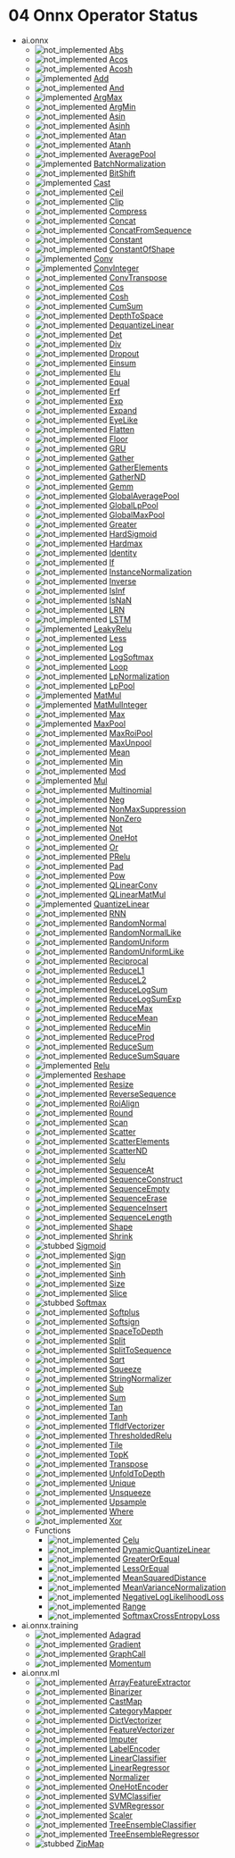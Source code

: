 # 04 Onnx Operator Status

[not_implemented]: https://img.shields.io/badge/status-not_implemented-red.svg "not implemented"
[stubbed]: https://img.shields.io/badge/status-stubbed-yellow.svg?logoWidth=50 "stubbed"
[implemented]: https://img.shields.io/badge/status-implemented-green.svg?logoWidth=20 "implemented"

- ai.onnx
  - ![not_implemented] [Abs](https://github.com/onnx/onnx/blob/master/docs/Operators.md#Abs)
  - ![not_implemented] [Acos](https://github.com/onnx/onnx/blob/master/docs/Operators.md#Acos)
  - ![not_implemented] [Acosh](https://github.com/onnx/onnx/blob/master/docs/Operators.md#Acosh)
  - ![implemented] [Add](https://github.com/onnx/onnx/blob/master/docs/Operators.md#Add)
  - ![not_implemented] [And](https://github.com/onnx/onnx/blob/master/docs/Operators.md#And)
  - ![implemented] [ArgMax](https://github.com/onnx/onnx/blob/master/docs/Operators.md#ArgMax)
  - ![not_implemented] [ArgMin](https://github.com/onnx/onnx/blob/master/docs/Operators.md#ArgMin)
  - ![not_implemented] [Asin](https://github.com/onnx/onnx/blob/master/docs/Operators.md#Asin)
  - ![not_implemented] [Asinh](https://github.com/onnx/onnx/blob/master/docs/Operators.md#Asinh)
  - ![not_implemented] [Atan](https://github.com/onnx/onnx/blob/master/docs/Operators.md#Atan)
  - ![not_implemented] [Atanh](https://github.com/onnx/onnx/blob/master/docs/Operators.md#Atanh)
  - ![not_implemented] [AveragePool](https://github.com/onnx/onnx/blob/master/docs/Operators.md#AveragePool)
  - ![implemented] [BatchNormalization](https://github.com/onnx/onnx/blob/master/docs/Operators.md#BatchNormalization)
  - ![not_implemented] [BitShift](https://github.com/onnx/onnx/blob/master/docs/Operators.md#BitShift)
  - ![implemented] [Cast](https://github.com/onnx/onnx/blob/master/docs/Operators.md#Cast)
  - ![not_implemented] [Ceil](https://github.com/onnx/onnx/blob/master/docs/Operators.md#Ceil)
  - ![not_implemented] [Clip](https://github.com/onnx/onnx/blob/master/docs/Operators.md#Clip)
  - ![not_implemented] [Compress](https://github.com/onnx/onnx/blob/master/docs/Operators.md#Compress)
  - ![not_implemented] [Concat](https://github.com/onnx/onnx/blob/master/docs/Operators.md#Concat)
  - ![not_implemented] [ConcatFromSequence](https://github.com/onnx/onnx/blob/master/docs/Operators.md#ConcatFromSequence)
  - ![not_implemented] [Constant](https://github.com/onnx/onnx/blob/master/docs/Operators.md#Constant)
  - ![not_implemented] [ConstantOfShape](https://github.com/onnx/onnx/blob/master/docs/Operators.md#ConstantOfShape)
  - ![implemented] [Conv](https://github.com/onnx/onnx/blob/master/docs/Operators.md#Conv)
  - ![implemented] [ConvInteger](https://github.com/onnx/onnx/blob/master/docs/Operators.md#ConvInteger)
  - ![not_implemented] [ConvTranspose](https://github.com/onnx/onnx/blob/master/docs/Operators.md#ConvTranspose)
  - ![not_implemented] [Cos](https://github.com/onnx/onnx/blob/master/docs/Operators.md#Cos)
  - ![not_implemented] [Cosh](https://github.com/onnx/onnx/blob/master/docs/Operators.md#Cosh)
  - ![not_implemented] [CumSum](https://github.com/onnx/onnx/blob/master/docs/Operators.md#CumSum)
  - ![not_implemented] [DepthToSpace](https://github.com/onnx/onnx/blob/master/docs/Operators.md#DepthToSpace)
  - ![not_implemented] [DequantizeLinear](https://github.com/onnx/onnx/blob/master/docs/Operators.md#DequantizeLinear)
  - ![not_implemented] [Det](https://github.com/onnx/onnx/blob/master/docs/Operators.md#Det)
  - ![not_implemented] [Div](https://github.com/onnx/onnx/blob/master/docs/Operators.md#Div)
  - ![not_implemented] [Dropout](https://github.com/onnx/onnx/blob/master/docs/Operators.md#Dropout)
  - ![not_implemented] [Einsum](https://github.com/onnx/onnx/blob/master/docs/Operators.md#Einsum)
  - ![not_implemented] [Elu](https://github.com/onnx/onnx/blob/master/docs/Operators.md#Elu)
  - ![not_implemented] [Equal](https://github.com/onnx/onnx/blob/master/docs/Operators.md#Equal)
  - ![not_implemented] [Erf](https://github.com/onnx/onnx/blob/master/docs/Operators.md#Erf)
  - ![not_implemented] [Exp](https://github.com/onnx/onnx/blob/master/docs/Operators.md#Exp)
  - ![not_implemented] [Expand](https://github.com/onnx/onnx/blob/master/docs/Operators.md#Expand)
  - ![not_implemented] [EyeLike](https://github.com/onnx/onnx/blob/master/docs/Operators.md#EyeLike)
  - ![not_implemented] [Flatten](https://github.com/onnx/onnx/blob/master/docs/Operators.md#Flatten)
  - ![not_implemented] [Floor](https://github.com/onnx/onnx/blob/master/docs/Operators.md#Floor)
  - ![not_implemented] [GRU](https://github.com/onnx/onnx/blob/master/docs/Operators.md#GRU)
  - ![not_implemented] [Gather](https://github.com/onnx/onnx/blob/master/docs/Operators.md#Gather)
  - ![not_implemented] [GatherElements](https://github.com/onnx/onnx/blob/master/docs/Operators.md#GatherElements)
  - ![not_implemented] [GatherND](https://github.com/onnx/onnx/blob/master/docs/Operators.md#GatherND)
  - ![not_implemented] [Gemm](https://github.com/onnx/onnx/blob/master/docs/Operators.md#Gemm)
  - ![not_implemented] [GlobalAveragePool](https://github.com/onnx/onnx/blob/master/docs/Operators.md#GlobalAveragePool)
  - ![not_implemented] [GlobalLpPool](https://github.com/onnx/onnx/blob/master/docs/Operators.md#GlobalLpPool)
  - ![not_implemented] [GlobalMaxPool](https://github.com/onnx/onnx/blob/master/docs/Operators.md#GlobalMaxPool)
  - ![not_implemented] [Greater](https://github.com/onnx/onnx/blob/master/docs/Operators.md#Greater)
  - ![not_implemented] [HardSigmoid](https://github.com/onnx/onnx/blob/master/docs/Operators.md#HardSigmoid)
  - ![not_implemented] [Hardmax](https://github.com/onnx/onnx/blob/master/docs/Operators.md#Hardmax)
  - ![not_implemented] [Identity](https://github.com/onnx/onnx/blob/master/docs/Operators.md#Identity)
  - ![not_implemented] [If](https://github.com/onnx/onnx/blob/master/docs/Operators.md#If)
  - ![not_implemented] [InstanceNormalization](https://github.com/onnx/onnx/blob/master/docs/Operators.md#InstanceNormalization)
  - ![not_implemented] [Inverse](https://github.com/onnx/onnx/blob/master/docs/Operators.md#Inverse)
  - ![not_implemented] [IsInf](https://github.com/onnx/onnx/blob/master/docs/Operators.md#IsInf)
  - ![not_implemented] [IsNaN](https://github.com/onnx/onnx/blob/master/docs/Operators.md#IsNaN)
  - ![not_implemented] [LRN](https://github.com/onnx/onnx/blob/master/docs/Operators.md#LRN)
  - ![not_implemented] [LSTM](https://github.com/onnx/onnx/blob/master/docs/Operators.md#LSTM)
  - ![implemented] [LeakyRelu](https://github.com/onnx/onnx/blob/master/docs/Operators.md#LeakyRelu)
  - ![not_implemented] [Less](https://github.com/onnx/onnx/blob/master/docs/Operators.md#Less)
  - ![not_implemented] [Log](https://github.com/onnx/onnx/blob/master/docs/Operators.md#Log)
  - ![not_implemented] [LogSoftmax](https://github.com/onnx/onnx/blob/master/docs/Operators.md#LogSoftmax)
  - ![not_implemented] [Loop](https://github.com/onnx/onnx/blob/master/docs/Operators.md#Loop)
  - ![not_implemented] [LpNormalization](https://github.com/onnx/onnx/blob/master/docs/Operators.md#LpNormalization)
  - ![not_implemented] [LpPool](https://github.com/onnx/onnx/blob/master/docs/Operators.md#LpPool)
  - ![implemented] [MatMul](https://github.com/onnx/onnx/blob/master/docs/Operators.md#MatMul)
  - ![implemented] [MatMulInteger](https://github.com/onnx/onnx/blob/master/docs/Operators.md#MatMulInteger)
  - ![not_implemented] [Max](https://github.com/onnx/onnx/blob/master/docs/Operators.md#Max)
  - ![implemented] [MaxPool](https://github.com/onnx/onnx/blob/master/docs/Operators.md#MaxPool)
  - ![not_implemented] [MaxRoiPool](https://github.com/onnx/onnx/blob/master/docs/Operators.md#MaxRoiPool)
  - ![not_implemented] [MaxUnpool](https://github.com/onnx/onnx/blob/master/docs/Operators.md#MaxUnpool)
  - ![not_implemented] [Mean](https://github.com/onnx/onnx/blob/master/docs/Operators.md#Mean)
  - ![not_implemented] [Min](https://github.com/onnx/onnx/blob/master/docs/Operators.md#Min)
  - ![not_implemented] [Mod](https://github.com/onnx/onnx/blob/master/docs/Operators.md#Mod)
  - ![implemented] [Mul](https://github.com/onnx/onnx/blob/master/docs/Operators.md#Mul)
  - ![not_implemented] [Multinomial](https://github.com/onnx/onnx/blob/master/docs/Operators.md#Multinomial)
  - ![not_implemented] [Neg](https://github.com/onnx/onnx/blob/master/docs/Operators.md#Neg)
  - ![not_implemented] [NonMaxSuppression](https://github.com/onnx/onnx/blob/master/docs/Operators.md#NonMaxSuppression)
  - ![not_implemented] [NonZero](https://github.com/onnx/onnx/blob/master/docs/Operators.md#NonZero)
  - ![not_implemented] [Not](https://github.com/onnx/onnx/blob/master/docs/Operators.md#Not)
  - ![not_implemented] [OneHot](https://github.com/onnx/onnx/blob/master/docs/Operators.md#OneHot)
  - ![not_implemented] [Or](https://github.com/onnx/onnx/blob/master/docs/Operators.md#Or)
  - ![not_implemented] [PRelu](https://github.com/onnx/onnx/blob/master/docs/Operators.md#PRelu)
  - ![not_implemented] [Pad](https://github.com/onnx/onnx/blob/master/docs/Operators.md#Pad)
  - ![not_implemented] [Pow](https://github.com/onnx/onnx/blob/master/docs/Operators.md#Pow)
  - ![not_implemented] [QLinearConv](https://github.com/onnx/onnx/blob/master/docs/Operators.md#QLinearConv)
  - ![not_implemented] [QLinearMatMul](https://github.com/onnx/onnx/blob/master/docs/Operators.md#QLinearMatMul)
  - ![implemented] [QuantizeLinear](https://github.com/onnx/onnx/blob/master/docs/Operators.md#QuantizeLinear)
  - ![not_implemented] [RNN](https://github.com/onnx/onnx/blob/master/docs/Operators.md#RNN)
  - ![not_implemented] [RandomNormal](https://github.com/onnx/onnx/blob/master/docs/Operators.md#RandomNormal)
  - ![not_implemented] [RandomNormalLike](https://github.com/onnx/onnx/blob/master/docs/Operators.md#RandomNormalLike)
  - ![not_implemented] [RandomUniform](https://github.com/onnx/onnx/blob/master/docs/Operators.md#RandomUniform)
  - ![not_implemented] [RandomUniformLike](https://github.com/onnx/onnx/blob/master/docs/Operators.md#RandomUniformLike)
  - ![not_implemented] [Reciprocal](https://github.com/onnx/onnx/blob/master/docs/Operators.md#Reciprocal)
  - ![not_implemented] [ReduceL1](https://github.com/onnx/onnx/blob/master/docs/Operators.md#ReduceL1)
  - ![not_implemented] [ReduceL2](https://github.com/onnx/onnx/blob/master/docs/Operators.md#ReduceL2)
  - ![not_implemented] [ReduceLogSum](https://github.com/onnx/onnx/blob/master/docs/Operators.md#ReduceLogSum)
  - ![not_implemented] [ReduceLogSumExp](https://github.com/onnx/onnx/blob/master/docs/Operators.md#ReduceLogSumExp)
  - ![not_implemented] [ReduceMax](https://github.com/onnx/onnx/blob/master/docs/Operators.md#ReduceMax)
  - ![not_implemented] [ReduceMean](https://github.com/onnx/onnx/blob/master/docs/Operators.md#ReduceMean)
  - ![not_implemented] [ReduceMin](https://github.com/onnx/onnx/blob/master/docs/Operators.md#ReduceMin)
  - ![not_implemented] [ReduceProd](https://github.com/onnx/onnx/blob/master/docs/Operators.md#ReduceProd)
  - ![not_implemented] [ReduceSum](https://github.com/onnx/onnx/blob/master/docs/Operators.md#ReduceSum)
  - ![not_implemented] [ReduceSumSquare](https://github.com/onnx/onnx/blob/master/docs/Operators.md#ReduceSumSquare)
  - ![implemented] [Relu](https://github.com/onnx/onnx/blob/master/docs/Operators.md#Relu)
  - ![implemented] [Reshape](https://github.com/onnx/onnx/blob/master/docs/Operators.md#Reshape)
  - ![not_implemented] [Resize](https://github.com/onnx/onnx/blob/master/docs/Operators.md#Resize)
  - ![not_implemented] [ReverseSequence](https://github.com/onnx/onnx/blob/master/docs/Operators.md#ReverseSequence)
  - ![not_implemented] [RoiAlign](https://github.com/onnx/onnx/blob/master/docs/Operators.md#RoiAlign)
  - ![not_implemented] [Round](https://github.com/onnx/onnx/blob/master/docs/Operators.md#Round)
  - ![not_implemented] [Scan](https://github.com/onnx/onnx/blob/master/docs/Operators.md#Scan)
  - ![not_implemented] [Scatter](https://github.com/onnx/onnx/blob/master/docs/Operators.md#Scatter)
  - ![not_implemented] [ScatterElements](https://github.com/onnx/onnx/blob/master/docs/Operators.md#ScatterElements)
  - ![not_implemented] [ScatterND](https://github.com/onnx/onnx/blob/master/docs/Operators.md#ScatterND)
  - ![not_implemented] [Selu](https://github.com/onnx/onnx/blob/master/docs/Operators.md#Selu)
  - ![not_implemented] [SequenceAt](https://github.com/onnx/onnx/blob/master/docs/Operators.md#SequenceAt)
  - ![not_implemented] [SequenceConstruct](https://github.com/onnx/onnx/blob/master/docs/Operators.md#SequenceConstruct)
  - ![not_implemented] [SequenceEmpty](https://github.com/onnx/onnx/blob/master/docs/Operators.md#SequenceEmpty)
  - ![not_implemented] [SequenceErase](https://github.com/onnx/onnx/blob/master/docs/Operators.md#SequenceErase)
  - ![not_implemented] [SequenceInsert](https://github.com/onnx/onnx/blob/master/docs/Operators.md#SequenceInsert)
  - ![not_implemented] [SequenceLength](https://github.com/onnx/onnx/blob/master/docs/Operators.md#SequenceLength)
  - ![not_implemented] [Shape](https://github.com/onnx/onnx/blob/master/docs/Operators.md#Shape)
  - ![not_implemented] [Shrink](https://github.com/onnx/onnx/blob/master/docs/Operators.md#Shrink)
  - ![stubbed] [Sigmoid](https://github.com/onnx/onnx/blob/master/docs/Operators.md#Sigmoid)
  - ![not_implemented] [Sign](https://github.com/onnx/onnx/blob/master/docs/Operators.md#Sign)
  - ![not_implemented] [Sin](https://github.com/onnx/onnx/blob/master/docs/Operators.md#Sin)
  - ![not_implemented] [Sinh](https://github.com/onnx/onnx/blob/master/docs/Operators.md#Sinh)
  - ![not_implemented] [Size](https://github.com/onnx/onnx/blob/master/docs/Operators.md#Size)
  - ![not_implemented] [Slice](https://github.com/onnx/onnx/blob/master/docs/Operators.md#Slice)
  - ![stubbed] [Softmax](https://github.com/onnx/onnx/blob/master/docs/Operators.md#Softmax)
  - ![not_implemented] [Softplus](https://github.com/onnx/onnx/blob/master/docs/Operators.md#Softplus)
  - ![not_implemented] [Softsign](https://github.com/onnx/onnx/blob/master/docs/Operators.md#Softsign)
  - ![not_implemented] [SpaceToDepth](https://github.com/onnx/onnx/blob/master/docs/Operators.md#SpaceToDepth)
  - ![not_implemented] [Split](https://github.com/onnx/onnx/blob/master/docs/Operators.md#Split)
  - ![not_implemented] [SplitToSequence](https://github.com/onnx/onnx/blob/master/docs/Operators.md#SplitToSequence)
  - ![not_implemented] [Sqrt](https://github.com/onnx/onnx/blob/master/docs/Operators.md#Sqrt)
  - ![not_implemented] [Squeeze](https://github.com/onnx/onnx/blob/master/docs/Operators.md#Squeeze)
  - ![not_implemented] [StringNormalizer](https://github.com/onnx/onnx/blob/master/docs/Operators.md#StringNormalizer)
  - ![not_implemented] [Sub](https://github.com/onnx/onnx/blob/master/docs/Operators.md#Sub)
  - ![not_implemented] [Sum](https://github.com/onnx/onnx/blob/master/docs/Operators.md#Sum)
  - ![not_implemented] [Tan](https://github.com/onnx/onnx/blob/master/docs/Operators.md#Tan)
  - ![not_implemented] [Tanh](https://github.com/onnx/onnx/blob/master/docs/Operators.md#Tanh)
  - ![not_implemented] [TfIdfVectorizer](https://github.com/onnx/onnx/blob/master/docs/Operators.md#TfIdfVectorizer)
  - ![not_implemented] [ThresholdedRelu](https://github.com/onnx/onnx/blob/master/docs/Operators.md#ThresholdedRelu)
  - ![not_implemented] [Tile](https://github.com/onnx/onnx/blob/master/docs/Operators.md#Tile)
  - ![not_implemented] [TopK](https://github.com/onnx/onnx/blob/master/docs/Operators.md#TopK)
  - ![not_implemented] [Transpose](https://github.com/onnx/onnx/blob/master/docs/Operators.md#Transpose)
  - ![not_implemented] [UnfoldToDepth](https://github.com/onnx/onnx/blob/master/docs/Operators.md#UnfoldToDepth)
  - ![not_implemented] [Unique](https://github.com/onnx/onnx/blob/master/docs/Operators.md#Unique)
  - ![not_implemented] [Unsqueeze](https://github.com/onnx/onnx/blob/master/docs/Operators.md#Unsqueeze)
  - ![not_implemented] [Upsample](https://github.com/onnx/onnx/blob/master/docs/Operators.md#Upsample)
  - ![not_implemented] [Where](https://github.com/onnx/onnx/blob/master/docs/Operators.md#Where)
  - ![not_implemented] [Xor](https://github.com/onnx/onnx/blob/master/docs/Operators.md#Xor)
  - Functions
    - ![not_implemented] [Celu](https://github.com/onnx/onnx/blob/master/docs/Operators.md#Celu)
    - ![not_implemented] [DynamicQuantizeLinear](https://github.com/onnx/onnx/blob/master/docs/Operators.md#DynamicQuantizeLinear)
    - ![not_implemented] [GreaterOrEqual](https://github.com/onnx/onnx/blob/master/docs/Operators.md#GreaterOrEqual)
    - ![not_implemented] [LessOrEqual](https://github.com/onnx/onnx/blob/master/docs/Operators.md#LessOrEqual)
    - ![not_implemented] [MeanSquaredDistance](https://github.com/onnx/onnx/blob/master/docs/Operators.md#MeanSquaredDistance)
    - ![not_implemented] [MeanVarianceNormalization](https://github.com/onnx/onnx/blob/master/docs/Operators.md#MeanVarianceNormalization)
    - ![not_implemented] [NegativeLogLikelihoodLoss](https://github.com/onnx/onnx/blob/master/docs/Operators.md#NegativeLogLikelihoodLoss)
    - ![not_implemented] [Range](https://github.com/onnx/onnx/blob/master/docs/Operators.md#Range)
    - ![not_implemented] [SoftmaxCrossEntropyLoss](https://github.com/onnx/onnx/blob/master/docs/Operators.md#SoftmaxCrossEntropyLoss)
- ai.onnx.training
  - ![not_implemented] [Adagrad](https://github.com/onnx/onnx/blob/master/docs/Operators.md#ai.onnx.training.Adagrad)
  - ![not_implemented] [Gradient](https://github.com/onnx/onnx/blob/master/docs/Operators.md#ai.onnx.training.Gradient)
  - ![not_implemented] [GraphCall](https://github.com/onnx/onnx/blob/master/docs/Operators.md#ai.onnx.training.GraphCall)
  - ![not_implemented] [Momentum](https://github.com/onnx/onnx/blob/master/docs/Operators.md#ai.onnx.training.Momentum)
- ai.onnx.ml
  - ![not_implemented] [ArrayFeatureExtractor](https://github.com/onnx/onnx/blob/master/docs/Operators-ml.md#ai.onnx.ml.ArrayFeatureExtractor)
  - ![not_implemented] [Binarizer](https://github.com/onnx/onnx/blob/master/docs/Operators-ml.md#ai.onnx.ml.Binarizer)
  - ![not_implemented] [CastMap](https://github.com/onnx/onnx/blob/master/docs/Operators-ml.md#ai.onnx.ml.CastMap)
  - ![not_implemented] [CategoryMapper](https://github.com/onnx/onnx/blob/master/docs/Operators-ml.md#ai.onnx.ml.CategoryMapper)
  - ![not_implemented] [DictVectorizer](https://github.com/onnx/onnx/blob/master/docs/Operators-ml.md#ai.onnx.ml.DictVectorizer)
  - ![not_implemented] [FeatureVectorizer](https://github.com/onnx/onnx/blob/master/docs/Operators-ml.md#ai.onnx.ml.FeatureVectorizer)
  - ![not_implemented] [Imputer](https://github.com/onnx/onnx/blob/master/docs/Operators-ml.md#ai.onnx.ml.Imputer)
  - ![not_implemented] [LabelEncoder](https://github.com/onnx/onnx/blob/master/docs/Operators-ml.md#ai.onnx.ml.LabelEncoder)
  - ![not_implemented] [LinearClassifier](https://github.com/onnx/onnx/blob/master/docs/Operators-ml.md#ai.onnx.ml.LinearClassifier)
  - ![not_implemented] [LinearRegressor](https://github.com/onnx/onnx/blob/master/docs/Operators-ml.md#ai.onnx.ml.LinearRegressor)
  - ![not_implemented] [Normalizer](https://github.com/onnx/onnx/blob/master/docs/Operators-ml.md#ai.onnx.ml.Normalizer)
  - ![not_implemented] [OneHotEncoder](https://github.com/onnx/onnx/blob/master/docs/Operators-ml.md#ai.onnx.ml.OneHotEncoder)
  - ![not_implemented] [SVMClassifier](https://github.com/onnx/onnx/blob/master/docs/Operators-ml.md#ai.onnx.ml.SVMClassifier)
  - ![not_implemented] [SVMRegressor](https://github.com/onnx/onnx/blob/master/docs/Operators-ml.md#ai.onnx.ml.SVMRegressor)
  - ![not_implemented] [Scaler](https://github.com/onnx/onnx/blob/master/docs/Operators-ml.md#ai.onnx.ml.Scaler)
  - ![not_implemented] [TreeEnsembleClassifier](https://github.com/onnx/onnx/blob/master/docs/Operators-ml.md#ai.onnx.ml.TreeEnsembleClassifier)
  - ![not_implemented] [TreeEnsembleRegressor](https://github.com/onnx/onnx/blob/master/docs/Operators-ml.md#ai.onnx.ml.TreeEnsembleRegressor)
  - ![stubbed] [ZipMap](https://github.com/onnx/onnx/blob/master/docs/Operators-ml.md#ai.onnx.ml.ZipMap)
